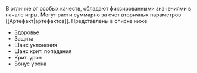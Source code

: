 В отличие от особых качеств, обладают фиксированными значениями в начале игры. Могут расти суммарно за счет вторичных параметров [[Артефакт|артефактов]]. Представлены в списке ниже
- Здоровье
 - Защита
 - Шанс уклонения
 - Шанс крит. попадания
 - Крит. урон
 - Бонус урона